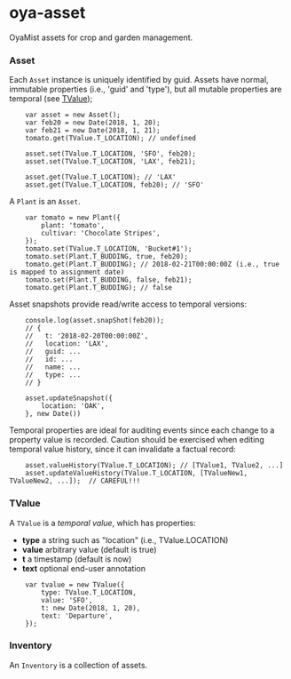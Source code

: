 # oya-asset
OyaMist assets for crop and garden management.

### Asset
Each `Asset` instance is uniquely identified by guid. 
Assets have normal, immutable properties (i.e., 'guid' and 'type'),
but all mutable properties are temporal (see <a href="#TValue">TValue</a>);

```JS
    var asset = new Asset();
    var feb20 = new Date(2018, 1, 20);
    var feb21 = new Date(2018, 1, 21);
    tomato.get(TValue.T_LOCATION); // undefined

    asset.set(TValue.T_LOCATION, 'SFO', feb20);
    asset.set(TValue.T_LOCATION, 'LAX', feb21);

    asset.get(TValue.T_LOCATION); // 'LAX'
    asset.get(TValue.T_LOCATION, feb20); // 'SFO'
```

A `Plant` is an `Asset`.

```JS
    var tomato = new Plant({
        plant: 'tomato',
        cultivar: 'Chocolate Stripes',
    });
    tomato.set(TValue.T_LOCATION, 'Bucket#1');
    tomato.set(Plant.T_BUDDING, true, feb20);
    tomato.get(Plant.T_BUDDING); // 2018-02-21T00:00:00Z (i.e., true is mapped to assignment date)
    tomato.set(Plant.T_BUDDING, false, feb21);
    tomato.get(Plant.T_BUDDING); // false
```

Asset snapshots provide read/write access to temporal versions:

```JS
    console.log(asset.snapShot(feb20));
    // {
    //   t: '2018-02-20T00:00:00Z',
    //   location: 'LAX',
    //   guid: ...
    //   id: ...
    //   name: ...
    //   type: ...
    // }

    asset.updateSnapshot({
        location: 'OAK',
    }, new Date())
```

Temporal properties are ideal for auditing events since each change to a property value is recorded.
Caution should be exercised when editing temporal value history, since it can invalidate a factual record:

```JS
    asset.valueHistory(TValue.T_LOCATION); // [TValue1, TValue2, ...] 
    asset.updateValueHistory(TValue.T_LOCATION, [TValueNew1, TValueNew2, ...]);  // CAREFUL!!!
```

### TValue
A `TValue` is a <i>temporal value</i>, which has properties:

* **type** a string such as "location" (i.e., TValue.LOCATION)
* **value** arbitrary value (default is true)
* **t** a timestamp (default is now)
* **text** optional end-user annotation

```JS
    var tvalue = new TValue({
        type: TValue.T_LOCATION,
        value: 'SFO',
        t: new Date(2018, 1, 20),
        text: 'Departure',
    });
```

### Inventory
An `Inventory` is a collection of assets.


